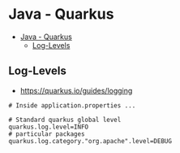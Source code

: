# Java - Quarkus

- [Java - Quarkus](#java---quarkus)
  - [Log-Levels](#log-levels)

## Log-Levels

- <https://quarkus.io/guides/logging>

```properties
# Inside application.properties ...

# Standard quarkus global level
quarkus.log.level=INFO
# particular packages
quarkus.log.category."org.apache".level=DEBUG

```
